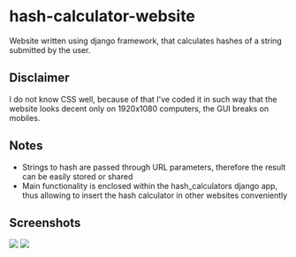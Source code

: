 # hash-calculator-website
Website written using django framework, that calculates hashes of a string submitted by the user.

## Disclaimer
I do not know CSS well, because of that I've coded it in such way that the website looks decent only on 1920x1080 computers, the GUI breaks on mobiles.

## Notes
- Strings to hash are passed through URL parameters, therefore the result can be easily stored or shared
- Main functionality is enclosed within the hash_calculators django app, thus allowing to insert the hash calculator in other websites conveniently

## Screenshots
<img src="https://imgur.com/eQDuCJB.png" />
<img src="https://imgur.com/8E7Kqji.png" />

